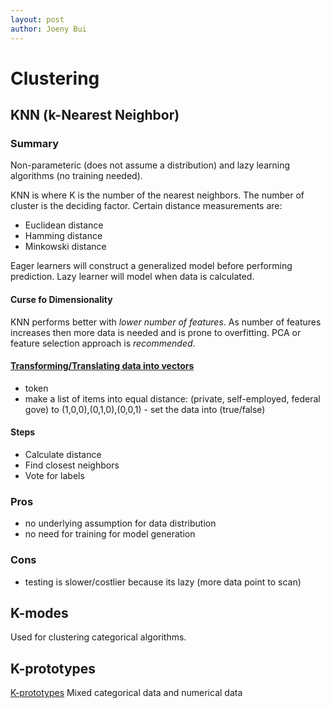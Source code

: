 ```yaml
---
layout: post
author: Joeny Bui
---
```


# Clustering

## KNN (k-Nearest Neighbor)
### Summary
Non-parameteric (does not assume a distribution) and lazy learning algorithms (no training needed).

KNN is  where K is the number of the nearest neighbors.  The number of cluster is the deciding factor.
Certain distance measurements are:
* Euclidean distance
* Hamming distance
* Minkowski distance

Eager learners will construct a generalized model before performing prediction.
Lazy learner will model when data is calculated.

#### Curse fo Dimensionality

KNN performs better with *lower number of features*.  As number of features increases then more data is needed and is prone to overfitting.  PCA or feature selection approach is *recommended*.

#### [Transforming/Translating data into vectors](https://shapeofdata.wordpress.com/2013/10/09/cast-study-2-tokens-in-census-data/)

* token
* make a list of items into equal distance: (private, self-employed, federal gove) to (1,0,0),(0,1,0),(0,0,1) - set the data into (true/false)

#### Steps
* Calculate distance
* Find closest neighbors
* Vote for labels

### Pros

* no underlying assumption for data distribution
* no need for training for model generation

### Cons

* testing is slower/costlier because its lazy (more data point to scan)

## K-modes

Used for clustering categorical algorithms.  

## K-prototypes

[K-prototypes](https://pdfs.semanticscholar.org/d42b/b5ad2d03be6d8fefa63d25d02c0711d19728.pdf) Mixed categorical data and numerical data
